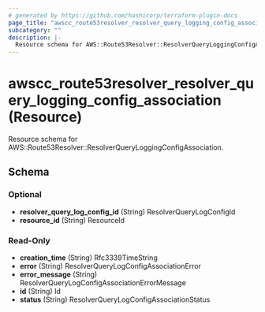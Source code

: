 ```yaml
---
# generated by https://github.com/hashicorp/terraform-plugin-docs
page_title: "awscc_route53resolver_resolver_query_logging_config_association Resource - terraform-provider-awscc"
subcategory: ""
description: |-
  Resource schema for AWS::Route53Resolver::ResolverQueryLoggingConfigAssociation.
---
```


# awscc_route53resolver_resolver_query_logging_config_association (Resource)

Resource schema for AWS::Route53Resolver::ResolverQueryLoggingConfigAssociation.



<!-- schema generated by tfplugindocs -->
## Schema

### Optional

- **resolver_query_log_config_id** (String) ResolverQueryLogConfigId
- **resource_id** (String) ResourceId

### Read-Only

- **creation_time** (String) Rfc3339TimeString
- **error** (String) ResolverQueryLogConfigAssociationError
- **error_message** (String) ResolverQueryLogConfigAssociationErrorMessage
- **id** (String) Id
- **status** (String) ResolverQueryLogConfigAssociationStatus


